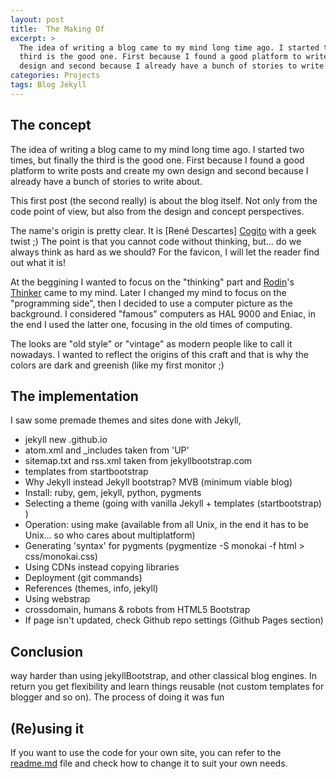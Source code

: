 ```yaml
---
layout: post
title:  The Making Of
excerpt: >
  The idea of writing a blog came to my mind long time ago. I started two times, but finally the
  third is the good one. First because I found a good platform to write posts and create my own
  design and second because I already have a bunch of stories to write about...
categories: Projects
tags: Blog Jekyll
---
```


The concept
-----------

The idea of writing a blog came to my mind long time ago. I started two times, but finally the
third is the good one. First because I found a good platform to write posts and create my own
design and second because I already have a bunch of stories to write about.

This first post (the second really) is about the blog itself. Not only from the code point
of view, but also from the design and concept perspectives.

The name's origin is pretty clear. It is [René Descartes] [Cogito] with a geek twist ;) 
The point is that you cannot code without thinking, but... do we always think as hard as we
should? For the favicon, I will let the reader find out what it is!

At the beggining I wanted to focus on the "thinking" part and [Rodin]'s [Thinker] came to my 
mind. Later I changed my mind to focus on the "programming side", then I decided to use a
computer picture as the background. I considered "famous" computers as HAL 9000 and Eniac, 
in the end I used the latter one, focusing in the old times of computing.

The looks are "old style" or "vintage" as modern people like to call it nowadays. I wanted to
reflect the origins of this craft and that is why the colors are dark and greenish (like my
first monitor ;)

[Renee Descartes]: http://en.wikipedia.org/wiki/Ren%C3%A9_Descartes
[Cogito]: http://en.wikipedia.org/wiki/Cogito_ergo_sum
[Rodin]: http://en.wikipedia.org/wiki/Auguste_Rodin
[Thinker]: http://en.wikipedia.org/wiki/The_Thinker


The implementation
------------------

I saw some premade themes and sites done with Jekyll,

- jekyll new <user>.github.io
- atom.xml and _includes taken from 'UP'
- sitemap.txt and rss.xml taken from jekyllbootstrap.com
- templates from startbootstrap
- Why Jekyll instead Jekyll bootstrap? MVB (minimum viable blog)
- Install: ruby, gem, jekyll, python, pygments
- Selecting a theme (going with vanilla Jekyll + templates (startbootstrap) )
- Operation: using make (available from all Unix, in the end it has to be Unix... so who cares
  about multiplatform)
- Generating 'syntax' for pygments (pygmentize -S monokai -f html > css/monokai.css)
- Using CDNs instead copying libraries
- Deployment (git commands)
- References (themes, info, jekyll)
- Using webstrap
- crossdomain, humans & robots from HTML5 Bootstrap
- If page isn't updated, check Github repo settings (Github Pages section)


Conclusion
----------

way harder than using jekyllBootstrap, and other classical blog engines. In return
you get flexibility and learn things reusable (not custom templates for blogger and so on).
The process of doing it was fun


(Re)using it
------------

If you want to use the code for your own site, you can refer to the [readme.md] file and check
how to change it to suit your own needs.

[readme.md]: http://github.com/jamming/jamming.github.io/blob/master/readme.md

